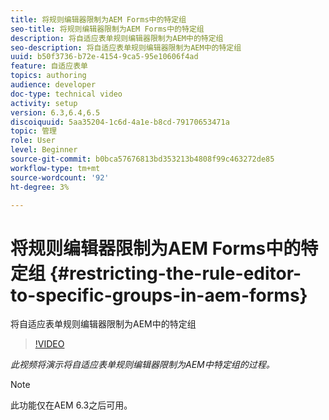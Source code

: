 ```yaml
---
title: 将规则编辑器限制为AEM Forms中的特定组
seo-title: 将规则编辑器限制为AEM Forms中的特定组
description: 将自适应表单规则编辑器限制为AEM中的特定组
seo-description: 将自适应表单规则编辑器限制为AEM中的特定组
uuid: b50f3736-b72e-4154-9ca5-95e10606f4ad
feature: 自适应表单
topics: authoring
audience: developer
doc-type: technical video
activity: setup
version: 6.3,6.4,6.5
discoiquuid: 5aa35204-1c6d-4a1e-b8cd-79170653471a
topic: 管理
role: User
level: Beginner
source-git-commit: b0bca57676813bd353213b4808f99c463272de85
workflow-type: tm+mt
source-wordcount: '92'
ht-degree: 3%

---
```



# 将规则编辑器限制为AEM Forms中的特定组 {#restricting-the-rule-editor-to-specific-groups-in-aem-forms}

将自适应表单规则编辑器限制为AEM中的特定组

>[!VIDEO](https://video.tv.adobe.com/v/19470?quality=9&learn=on)

*此视频将演示将自适应表单规则编辑器限制为AEM中特定组的过程。*

>[!NOTE]
>
>此功能仅在AEM 6.3之后可用。

